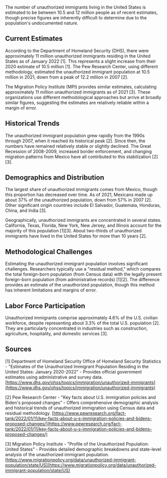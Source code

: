 The number of unauthorized immigrants living in the United States is estimated to be between 10.5 and 12 million people as of recent estimates, though precise figures are inherently difficult to determine due to the population's undocumented nature.

## Current Estimates

According to the Department of Homeland Security (DHS), there were approximately 11 million unauthorized immigrants residing in the United States as of January 2022 [1]. This represents a slight increase from their 2020 estimate of 10.5 million [1]. The Pew Research Center, using different methodology, estimated the unauthorized immigrant population at 10.5 million in 2021, down from a peak of 12.2 million in 2007 [2].

The Migration Policy Institute (MPI) provides similar estimates, calculating approximately 11 million unauthorized immigrants as of 2021 [3]. These organizations use different methodological approaches but arrive at broadly similar figures, suggesting the estimates are relatively reliable within a margin of error.

## Historical Trends

The unauthorized immigrant population grew rapidly from the 1990s through 2007, when it reached its historical peak [2]. Since then, the numbers have remained relatively stable or slightly declined. The Great Recession of 2008-2009, increased border enforcement, and changing migration patterns from Mexico have all contributed to this stabilization [2][3].

## Demographics and Distribution

The largest share of unauthorized immigrants comes from Mexico, though this proportion has decreased over time. As of 2021, Mexicans made up about 37% of the unauthorized population, down from 57% in 2007 [2]. Other significant origin countries include El Salvador, Guatemala, Honduras, China, and India [3].

Geographically, unauthorized immigrants are concentrated in several states. California, Texas, Florida, New York, New Jersey, and Illinois account for the majority of this population [1][3]. About two-thirds of unauthorized immigrants have lived in the United States for more than 10 years [2].

## Methodological Challenges

Estimating the unauthorized immigrant population involves significant challenges. Researchers typically use a "residual method," which compares the total foreign-born population (from Census data) with the legally present foreign-born population (from administrative records) [1][2]. The difference provides an estimate of the unauthorized population, though this method has inherent limitations and margins of error.

## Labor Force Participation

Unauthorized immigrants comprise approximately 4.6% of the U.S. civilian workforce, despite representing about 3.3% of the total U.S. population [2]. They are particularly concentrated in industries such as construction, agriculture, hospitality, and domestic services [3].

## Sources

[1] Department of Homeland Security Office of Homeland Security Statistics - "Estimates of the Unauthorized Immigrant Population Residing in the United States: January 2020-2022" - Provides official government estimates using administrative and survey data. [https://www.dhs.gov/ohss/topics/immigration/unauthorized-immigrants](https://www.dhs.gov/ohss/topics/immigration/unauthorized-immigrants)

[2] Pew Research Center - "Key facts about U.S. immigration policies and Biden's proposed changes" - Offers comprehensive demographic analysis and historical trends of unauthorized immigration using Census data and residual methodology. [https://www.pewresearch.org/fact-tank/2022/01/11/key-facts-about-u-s-immigration-policies-and-bidens-proposed-changes/](https://www.pewresearch.org/fact-tank/2022/01/11/key-facts-about-u-s-immigration-policies-and-bidens-proposed-changes/)

[3] Migration Policy Institute - "Profile of the Unauthorized Population: United States" - Provides detailed demographic breakdowns and state-level analysis of the unauthorized immigrant population. [https://www.migrationpolicy.org/data/unauthorized-immigrant-population/state/US](https://www.migrationpolicy.org/data/unauthorized-immigrant-population/state/US)